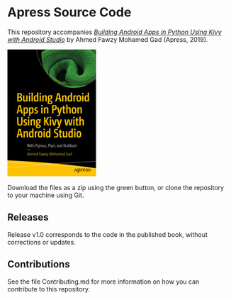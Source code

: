 # Apress Source Code

This repository accompanies [*Building Android Apps in Python Using Kivy with Android Studio*](https://www.apress.com/9781484250303) by Ahmed Fawzy Mohamed Gad (Apress, 2019).

[comment]: #cover
![Cover image](9781484250303.jpg)

Download the files as a zip using the green button, or clone the repository to your machine using Git.

## Releases

Release v1.0 corresponds to the code in the published book, without corrections or updates.

## Contributions

See the file Contributing.md for more information on how you can contribute to this repository.
